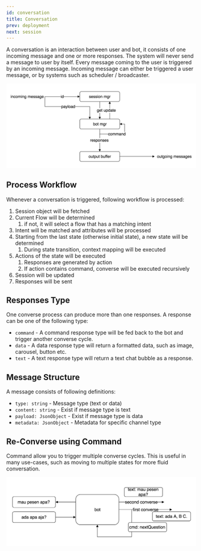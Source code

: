 ```yaml
---
id: conversation
title: Conversation
prev: deployment
next: session
---
```


A conversation is an interaction between user and bot, it consists of one incoming message and one or more responses. The system will never send a message to user by itself. Every message coming to the user is triggered by an incoming message. Incoming message can either be triggered a user message, or by systems such as scheduler / broadcaster.

![Figure 1](./images/conversation/figure-1.png)

## Process Workflow

Whenever a conversation is triggered, following workflow is processed:

1.  Session object will be fetched
2.  Current Flow will be determined
    1.  if not, it will select a flow that has a matching intent
3.  Intent will be matched and attributes will be processed
4.  Starting from the last state (otherwise initial state), a new state will be determined
    1.  During state transition, context mapping will be executed
5.  Actions of the state will be executed
    1.  Responses are generated by action
    2.  If action contains command, converse will be executed recursively
6.  Session will be updated
7.  Responses will be sent

## Responses Type

One converse process can produce more than one responses. A response can be one of the following type:

- `command` - A command response type will be fed back to the bot and trigger another converse cycle.
- `data` - A data response type will return a formatted data, such as image, carousel, button etc.
- `text` - A text response type will return a text chat bubble as a response.

## Message Structure

A message consists of following definitions:

- `type: string` - Message type (text or data)
- `content: string` - Exist if message type is text
- `payload: JsonObject` - Exist if message type is data
- `metadata: JsonObject` - Metadata for specific channel type

## Re-Converse using Command

Command allow you to trigger multiple converse cycles. This is useful in many use-cases, such as moving to multiple states for more fluid conversation.

![Figure 2](./images/conversation/figure-2.png)
